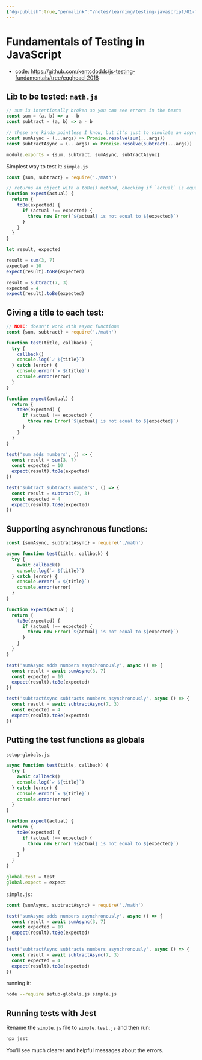 ```yaml
---
{"dg-publish":true,"permalink":"/notes/learning/testing-javascript/01-fundamentals-of-testing-in-js/"}
---
```


# Fundamentals of Testing in JavaScript

- code: <https://github.com/kentcdodds/js-testing-fundamentals/tree/egghead-2018>

## Lib to be tested: `math.js`

```js
// sum is intentionally broken so you can see errors in the tests
const sum = (a, b) => a - b
const subtract = (a, b) => a - b

// these are kinda pointless I know, but it's just to simulate an async function
const sumAsync = (...args) => Promise.resolve(sum(...args))
const subtractAsync = (...args) => Promise.resolve(subtract(...args))

module.exports = {sum, subtract, sumAsync, subtractAsync}
```

Simplest way to test it: `simple.js`
```js
const {sum, subtract} = require('./math')

// returns an object with a toBe() method, checking if `actual` is equal to `expected`
function expect(actual) {
  return {
    toBe(expected) {
      if (actual !== expected) {
        throw new Error(`${actual} is not equal to ${expected}`)
      }
    }
  }
}

let result, expected

result = sum(3, 7)
expected = 10
expect(result).toBe(expected)

result = subtract(7, 3)
expected = 4
expect(result).toBe(expected)
```


## Giving a title to each test:

```js
// NOTE: doesn't work with async functions
const {sum, subtract} = require('./math')

function test(title, callback) {
  try {
    callback()
    console.log(`✓ ${title}`)
  } catch (error) {
    console.error(`✕ ${title}`)
    console.error(error)
  }
}

function expect(actual) {
  return {
    toBe(expected) {
      if (actual !== expected) {
        throw new Error(`${actual} is not equal to ${expected}`)
      }
    }
  }
}

test('sum adds numbers', () => {
  const result = sum(3, 7)
  const expected = 10
  expect(result).toBe(expected)
})

test('subtract subtracts numbers', () => {
  const result = subtract(7, 3)
  const expected = 4
  expect(result).toBe(expected)
})
```


## Supporting asynchronous functions:

```js
const {sumAsync, subtractAsync} = require('./math')

async function test(title, callback) {
  try {
    await callback()
    console.log(`✓ ${title}`)
  } catch (error) {
    console.error(`✕ ${title}`)
    console.error(error)
  }
}

function expect(actual) {
  return {
    toBe(expected) {
      if (actual !== expected) {
        throw new Error(`${actual} is not equal to ${expected}`)
      }
    }
  }
}

test('sumAsync adds numbers asynchronously', async () => {
  const result = await sumAsync(3, 7)
  const expected = 10
  expect(result).toBe(expected)
})

test('subtractAsync subtracts numbers asynchronously', async () => {
  const result = await subtractAsync(7, 3)
  const expected = 4
  expect(result).toBe(expected)
})
```

## Putting the test functions as globals

`setup-globals.js`:
```js
async function test(title, callback) {
  try {
    await callback()
    console.log(`✓ ${title}`)
  } catch (error) {
    console.error(`✕ ${title}`)
    console.error(error)
  }
}

function expect(actual) {
  return {
    toBe(expected) {
      if (actual !== expected) {
        throw new Error(`${actual} is not equal to ${expected}`)
      }
    }
  }
}

global.test = test
global.expect = expect
```

`simple.js`:
```js
const {sumAsync, subtractAsync} = require('./math')

test('sumAsync adds numbers asynchronously', async () => {
  const result = await sumAsync(3, 7)
  const expected = 10
  expect(result).toBe(expected)
})

test('subtractAsync subtracts numbers asynchronously', async () => {
  const result = await subtractAsync(7, 3)
  const expected = 4
  expect(result).toBe(expected)
})
```

running it:
```sh
node --require setup-globals.js simple.js
```

## Running tests with Jest

Rename the `simple.js` file to `simple.test.js` and then run:
```sh
npx jest
```

You'll see much clearer and helpful messages about the errors.

